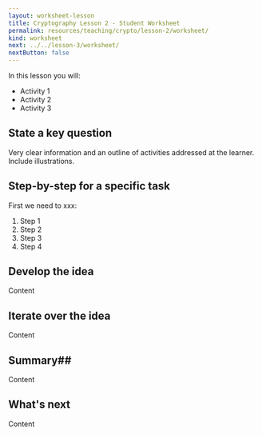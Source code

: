 ```yaml
---
layout: worksheet-lesson
title: Cryptography Lesson 2 - Student Worksheet
permalink: resources/teaching/crypto/lesson-2/worksheet/
kind: worksheet
next: ../../lesson-3/worksheet/
nextButton: false
---
```


In this lesson you will: 

* Activity 1
* Activity 2
* Activity 3


## State a key question ##

Very clear information and an outline of activities addressed at the learner. Include illustrations.

## Step-by-step for a specific task ##

First we need to xxx: 

1. Step 1
2. Step 2
3. Step 3
4. Step 4


## Develop the idea ##

Content

## Iterate over the idea ##

Content

## Summary##

Content

## What's next ##

Content


	